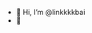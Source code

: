 - 👋 Hi, I’m @linkkkkbai
- 👀 
<!---
linkkkkbai/linkkkkbai is a ✨ special ✨ repository because its `README.md` (this file) appears on your GitHub profile.
You can click the Preview link to take a look at your changes.
--->

